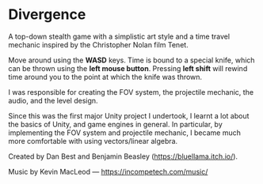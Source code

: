 # Divergence

A top-down stealth game with a simplistic art style and a time travel mechanic inspired by the Christopher Nolan film Tenet.

Move around using the **WASD** keys. Time is bound to a special knife, which can be thrown using the **left mouse button**. Pressing **left shift** will rewind time around you to the point at which the knife was thrown.

I was responsible for creating the FOV system, the projectile mechanic, the audio, and the level design. 

Since this was the first major Unity project I undertook, I learnt a lot about the basics of Unity, and game engines in general. In particular, by implementing the FOV system and projectile mechanic, I became much more comfortable with using vectors/linear algebra.

Created by Dan Best and Benjamin Beasley (https://bluellama.itch.io/).

Music by Kevin MacLeod — https://incompetech.com/music/
